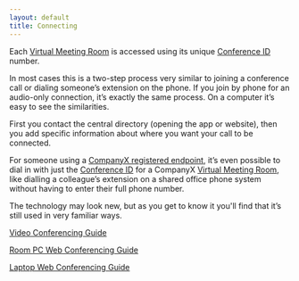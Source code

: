 ```yaml
---
layout: default
title: Connecting
---
```

Each [Virtual Meeting Room](definitions.html#virtual-meeting-room) is accessed using its unique [Conference ID](definitions.html#conference-id) number.

In most cases this is a two-step process very similar to joining a conference call or dialing someone’s extension on the phone.
If you join by phone for an audio-only connection, it’s exactly the same process. On a computer it’s easy to see the similarities.

First you contact the central directory (opening the app or website), then you add specific information about where you want your call to be connected.

For someone using a [CompanyX registered endpoint](definitions.html#companyx-registered-endpoint), it’s even possible to dial in with just the [Conference ID](definitions.html#conference-id) for a CompanyX [Virtual Meeting Room](definitions.html#virtual-meeting-room), like dialling a colleague’s extension on a shared office phone system without having to enter their full phone number.

The technology may look new, but as you get to know it you'll find that it’s still used in very familiar ways.

[Video Conferencing Guide](assets/documents/Video-Conferencing.PDF)

[Room PC Web Conferencing Guide](assets/documents/Room-PC-Web-Conferencing.PDF)

[Laptop Web Conferencing Guide](assets/documents/Laptop-Web-Conferencing.PDF)
